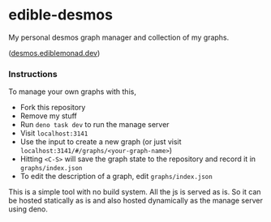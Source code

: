 # edible-desmos
My personal desmos graph manager and collection of my graphs.

([desmos.ediblemonad.dev](https://desmos.ediblemonad.dev))


### Instructions

To manage your own graphs with this,

- Fork this repository
- Remove my stuff
- Run `deno task dev` to run the manage server
- Visit `localhost:3141`
- Use the input to create a new graph (or just visit `localhost:3141/#/graphs/<your-graph-name>`)
- Hitting `<C-S>` will save the graph state to the repository and record it in `graphs/index.json`
- To edit the description of a graph, edit `graphs/index.json`

This is a simple tool with no build system. All the js is served as is. So it can be hosted statically as is and also hosted dynamically as the manage server using deno.
